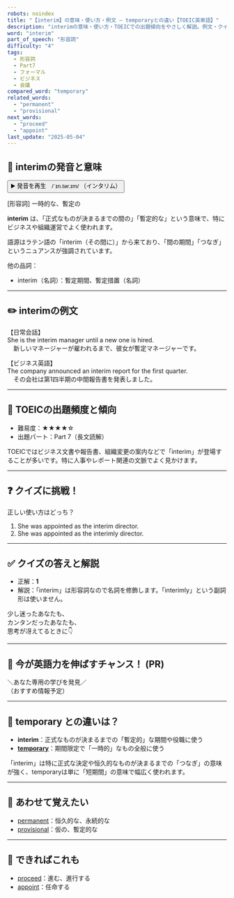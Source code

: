 ```yaml
---
robots: noindex
title: "【interim】の意味・使い方・例文 ― temporaryとの違い【TOEIC英単語】"
description: "interimの意味・使い方・TOEICでの出題傾向をやさしく解説。例文・クイズ付きでtemporaryとの違いもわかりやすく学べます。"
word: "interim"
part_of_speech: "形容詞"
difficulty: "4"
tags:
  - 形容詞
  - Part7
  - フォーマル
  - ビジネス
  - 会議
compared_word: "temporary"
related_words:
  - "permanent"
  - "provisional"
next_words:
  - "proceed"
  - "appoint"
last_update: "2025-05-04"
---
```


## 🔰 interimの発音と意味

<button class="play-audio" onclick="playTTS('interim')">
  <span class="play-audio-main">
    ▶️ 発音を再生　/ˈɪn.tər.ɪm/
  </span>
  <span class="play-audio-sub">
    （インタリム）
  </span>
</button>

[形容詞] 一時的な、暫定の

**interim** は、「正式なものが決まるまでの間の」「暫定的な」という意味で、特にビジネスや組織運営でよく使われます。

語源はラテン語の「interim（その間に）」から来ており、「間の期間」「つなぎ」というニュアンスが強調されています。

他の品詞：  
- interim（名詞）：暫定期間、暫定措置（名詞）

---

## ✏️ interimの例文

【日常会話】  
She is the interim manager until a new one is hired.  
　新しいマネージャーが雇われるまで、彼女が暫定マネージャーです。

【ビジネス英語】  
The company announced an interim report for the first quarter.  
　その会社は第1四半期の中間報告書を発表しました。

---

## 🎯 TOEICの出題頻度と傾向

- 難易度：★★★★☆
- 出題パート：Part 7（長文読解）

TOEICではビジネス文書や報告書、組織変更の案内などで「interim」が登場することが多いです。特に人事やレポート関連の文脈でよく見かけます。

---

## ❓ クイズに挑戦！

正しい使い方はどっち？

1. She was appointed as the interim director.  
2. She was appointed as the interimly director.

---

## ✅ クイズの答えと解説

- 正解：**1**
- 解説：「interim」は形容詞なので名詞を修飾します。「interimly」という副詞形は使いません。

少し迷ったあなたも、  
カンタンだったあなたも、  
思考が冴えてるときに👇️

---

## 🚀 今が英語力を伸ばすチャンス！ (PR)

<div class="info-center">
＼あなた専用の学びを発見／<br>  
（おすすめ情報予定）
</div>

---

## 🤔  temporary との違いは？

- **interim**：正式なものが決まるまでの「暫定的」な期間や役職に使う
- **[temporary](/temporary)**：期間限定で「一時的」なもの全般に使う

「interim」は特に正式な決定や恒久的なものが決まるまでの「つなぎ」の意味が強く、temporaryは単に「短期間」の意味で幅広く使われます。

---

## 🧩 あわせて覚えたい

- [permanent](/permanent)：恒久的な、永続的な
- [provisional](/provisional)：仮の、暫定的な

---

## 📖 できればこれも

- [proceed](/proceed)：進む、進行する
- [appoint](/appoint)：任命する

<!-- cvid: aid15_bid22 -->
